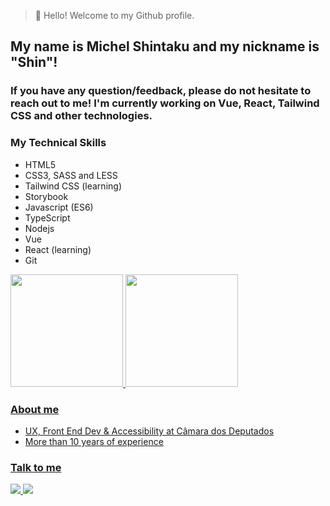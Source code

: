 > 👋 Hello! Welcome to my Github profile.
## My name is Michel Shintaku and my nickname is "Shin"!

### If you have any question/feedback, please do not hesitate to reach out to me! I'm currently working on Vue, React, Tailwind CSS and other technologies.

### My Technical Skills
- HTML5
- CSS3, SASS and LESS
- Tailwind CSS (learning)
- Storybook
- Javascript (ES6)
- TypeScript
- Nodejs
- Vue 
- React (learning)
- Git

<div>
<a href="https://github.com/shintaku-michel">
<img height="180em" src="https://github-readme-stats.vercel.app/api/top-langs/?username=shintaku-michel&layout=compact&langs_count=10&hide=&theme=dracula"/>
<img height="180em" src="https://github-readme-stats.vercel.app/api?username=shintaku-michel&show_icons=true&include_all_commits=true&count_private=true&theme=dracula"/>
</div>

### About me
- UX, Front End Dev & Accessibility at Câmara dos Deputados
- More than 10 years of experience

### Talk to me
<div>
  <a href = "mailto:michel.shintaku@gmail.com">
    <img src="https://img.shields.io/badge/Gmail-D14836?style=for-the-badge&logo=gmail&logoColor=white" target="_blank">
  </a>
  
  <a href="https://www.linkedin.com/in/mshintaku/" target="_blank">
    <img src="https://img.shields.io/badge/-LinkedIn-%230077B5?style=for-the-badge&logo=linkedin&logoColor=white" target="_blank">
  </a>   
</div>
